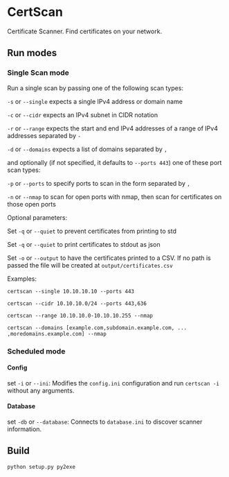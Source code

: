 # CertScan

Certificate Scanner. Find certificates on your network.

## Run modes

### Single Scan mode

Run a single scan by passing one of the following scan types:

`-s` or `--single` expects a single IPv4 address or domain name

`-c` or `--cidr` expects an IPv4 subnet in CIDR notation

`-r` or `--range` expects the start and end IPv4 addresses of a range of IPv4
addresses separated by `-`

`-d` or `--domains` expects a list of domains separated by `,`

and optionally (if not specified, it defaults to `--ports 443`) one of these
port scan types:

`-p` or `--ports` to specify ports to scan in the form separated by `,`

`-n` or `--nmap` to scan for open ports with nmap, then scan for certificates on
those open ports

Optional parameters:

Set `-q` or `--quiet` to prevent certificates from printing to std

Set `-q` or `--quiet` to print certificates to stdout as json

Set `-o` or `--output` to have the certificates printed to a CSV. If no path is
passed the file will be created at `output/certificates.csv`

Examples:

`certscan --single 10.10.10.10 --ports 443`

`certscan --cidr 10.10.10.0/24 --ports 443,636`

`certscan --range 10.10.10.0-10.10.10.255 --nmap`

`certscan --domains [example.com,subdomain.example.com, ... ,moredomains.example.com] --nmap`

### Scheduled mode

#### Config

set `-i` or `--ini`: Modifies the `config.ini` configuration and
run `certscan -i` without any arguments.

#### Database

set `-db` or `--database`: Connects to `database.ini` to discover scanner
information.

## Build

`python setup.py py2exe`